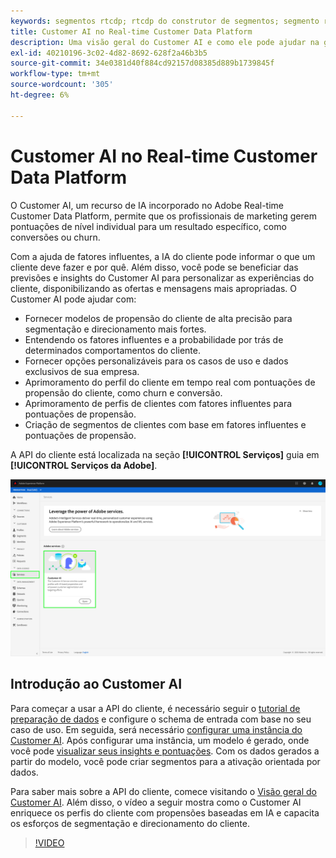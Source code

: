 ```yaml
---
keywords: segmentos rtcdp; rtcdp do construtor de segmentos; segmento rtcdp; rtcdp do ai do cliente
title: Customer AI no Real-time Customer Data Platform
description: Uma visão geral do Customer AI e como ele pode ajudar na geração de pontuações para resultados específicos, como conversões ou churn.
exl-id: 40210196-3c02-4d82-8692-628f2a46b3b5
source-git-commit: 34e0381d40f884cd92157d08385d889b1739845f
workflow-type: tm+mt
source-wordcount: '305'
ht-degree: 6%

---
```


# Customer AI no Real-time Customer Data Platform

O Customer AI, um recurso de IA incorporado no Adobe Real-time Customer Data Platform, permite que os profissionais de marketing gerem pontuações de nível individual para um resultado específico, como conversões ou churn.

Com a ajuda de fatores influentes, a IA do cliente pode informar o que um cliente deve fazer e por quê. Além disso, você pode se beneficiar das previsões e insights do Customer AI para personalizar as experiências do cliente, disponibilizando as ofertas e mensagens mais apropriadas. O Customer AI pode ajudar com:

* Fornecer modelos de propensão do cliente de alta precisão para segmentação e direcionamento mais fortes.
* Entendendo os fatores influentes e a probabilidade por trás de determinados comportamentos do cliente.
* Fornecer opções personalizáveis para os casos de uso e dados exclusivos de sua empresa.
* Aprimoramento do perfil do cliente em tempo real com pontuações de propensão do cliente, como churn e conversão.
* Aprimoramento de perfis de clientes com fatores influentes para pontuações de propensão.
* Criação de segmentos de clientes com base em fatores influentes e pontuações de propensão.

A API do cliente está localizada na seção **[!UICONTROL Serviços]** guia em **[!UICONTROL Serviços da Adobe]**.

![Local do Customer AI](../assets/overview/rtcdp-customer-ai.png)

## Introdução ao Customer AI

Para começar a usar a API do cliente, é necessário seguir o [tutorial de preparação de dados](../../intelligent-services/data-preparation.md) e configure o schema de entrada com base no seu caso de uso. Em seguida, será necessário [configurar uma instância do Customer AI](../../intelligent-services/customer-ai/user-guide/configure.md). Após configurar uma instância, um modelo é gerado, onde você pode [visualizar seus insights e pontuações](../../intelligent-services/customer-ai/user-guide/discover-insights.md). Com os dados gerados a partir do modelo, você pode criar segmentos para a ativação orientada por dados.

Para saber mais sobre a API do cliente, comece visitando o [Visão geral do Customer AI](../../intelligent-services/customer-ai/overview.md). Além disso, o vídeo a seguir mostra como o Customer AI enriquece os perfis do cliente com propensões baseadas em IA e capacita os esforços de segmentação e direcionamento do cliente.

>[!VIDEO](https://video.tv.adobe.com/v/40374/?quality=12&learn=on)
